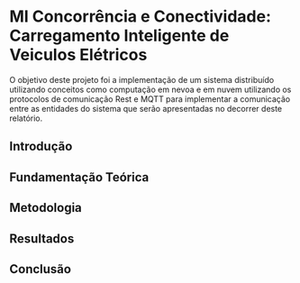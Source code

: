 # MI Concorrência e Conectividade: Carregamento Inteligente de Veiculos Elétricos
O objetivo deste projeto foi a implementação de um sistema distribuído utilizando conceitos como computação em nevoa e em nuvem utilizando os protocolos de comunicação Rest e MQTT para implementar a comunicação entre as entidades do sistema que serão apresentadas no decorrer deste relatório.

## Introdução

## Fundamentação Teórica

## Metodologia

## Resultados

## Conclusão